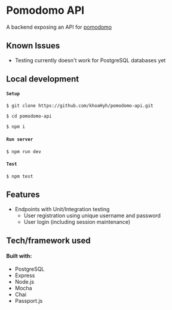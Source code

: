 # Pomodomo API

A backend exposing an API for [pomodomo](https://github.com/khoaHyh/pomodomo)

## Known Issues

  * Testing currently doesn't work for PostgreSQL databases yet

## Local development   

#### `Setup`
```shell
$ git clone https://github.com/khoaHyh/pomodomo-api.git

$ cd pomodomo-api

$ npm i
```
#### `Run server`
```shell
$ npm run dev
```
#### `Test`
```shell
$ npm test
```

## Features
  * Endpoints with Unit/Integration testing
      * User registration using unique username  and password
      * User login (including session maintenance)

## Tech/framework used
#### Built with:                                                                 
  * PostgreSQL
  * Express
  * Node.js
  * Mocha
  * Chai
  * Passport.js
